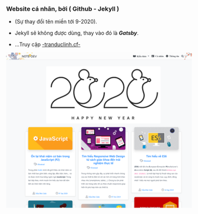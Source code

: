 ### Website cá nhân, bởi ( Github - Jekyll )
* (Sự thay đổi tên miền tới 9-2020).
<!-- * Toàn bộ dữ liệu sẽ được chuyển tới **gitlab** trong thời gian sớm nhất. -->
* Jekyll sẽ không được dùng, thay vào đó là ***Gatsby***.

* ...Truy cập [-tranduclinh.cf-](https://tranduclinh.cf)

![img](/assets/img/locadlhost_4000_.png)

